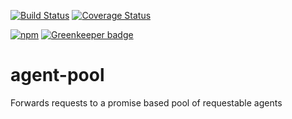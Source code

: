 [![Build Status](https://travis-ci.org/ryderbrooks/agent-pool.svg?branch=master)](https://travis-ci.org/ryderbrooks/agent-pool)
[![Coverage Status](https://coveralls.io/repos/github/ryderbrooks/agent-pool/badge.svg?branch=master)](https://coveralls.io/github/ryderbrooks/agent-pool?branch=master)

[![npm](https://img.shields.io/npm/v/ragent-pool.svg)](https://www.npmjs.com/package/ragent-pool) 
[![Greenkeeper badge](https://badges.greenkeeper.io/ryderbrooks/agent-pool.svg)](https://greenkeeper.io/)

# agent-pool
Forwards requests to a promise based pool of requestable agents

